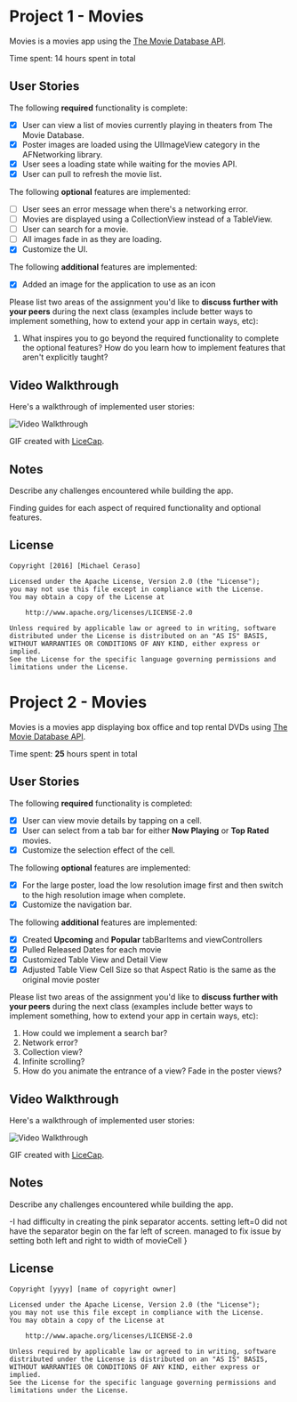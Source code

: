 # Project 1 - Movies

Movies is a movies app using the [The Movie Database API](http://docs.themoviedb.apiary.io/#).

Time spent: 14 hours spent in total

## User Stories

The following **required** functionality is complete:

- [x] User can view a list of movies currently playing in theaters from The Movie Database.
- [x] Poster images are loaded using the UIImageView category in the AFNetworking library.
- [x] User sees a loading state while waiting for the movies API.
- [x] User can pull to refresh the movie list.

The following **optional** features are implemented:

- [ ] User sees an error message when there's a networking error.
- [ ] Movies are displayed using a CollectionView instead of a TableView.
- [ ] User can search for a movie.
- [ ] All images fade in as they are loading.
- [x] Customize the UI.

The following **additional** features are implemented:

- [x] Added an image for the application to use as an icon

Please list two areas of the assignment you'd like to **discuss further with your peers** during the next class (examples include better ways to implement something, how to extend your app in certain ways, etc):

1. What inspires you to go beyond the required functionality to complete the optional features? How do you learn how to implement features that aren't explicitly taught?

## Video Walkthrough 

Here's a walkthrough of implemented user stories:

<img src='http://i.imgur.com/W80YZ9i.gif' title='Video Walkthrough' width='' alt='Video Walkthrough' />

GIF created with [LiceCap](http://www.cockos.com/licecap/).

## Notes

Describe any challenges encountered while building the app.

Finding guides for each aspect of required functionality and optional features.

## License

    Copyright [2016] [Michael Ceraso]

    Licensed under the Apache License, Version 2.0 (the "License");
    you may not use this file except in compliance with the License.
    You may obtain a copy of the License at

        http://www.apache.org/licenses/LICENSE-2.0

    Unless required by applicable law or agreed to in writing, software
    distributed under the License is distributed on an "AS IS" BASIS,
    WITHOUT WARRANTIES OR CONDITIONS OF ANY KIND, either express or implied.
    See the License for the specific language governing permissions and
    limitations under the License.

# Project 2 - Movies

Movies is a movies app displaying box office and top rental DVDs using [The Movie Database API](http://docs.themoviedb.apiary.io/#).

Time spent: **25** hours spent in total

## User Stories

The following **required** functionality is completed:

- [x] User can view movie details by tapping on a cell.
- [x] User can select from a tab bar for either **Now Playing** or **Top Rated** movies.
- [x] Customize the selection effect of the cell.

The following **optional** features are implemented:

- [x] For the large poster, load the low resolution image first and then switch to the high resolution image when complete.
- [x] Customize the navigation bar.

The following **additional** features are implemented:

- [x] Created **Upcoming** and **Popular** tabBarItems and viewControllers
- [x] Pulled Released Dates for each movie
- [x] Customized Table View and Detail View
- [x] Adjusted Table View Cell Size so that Aspect Ratio is the same as the original movie poster

Please list two areas of the assignment you'd like to **discuss further with your peers** during the next class (examples include better ways to implement something, how to extend your app in certain ways, etc):

1. How could we implement a search bar?
2. Network error?
3. Collection view?
4. Infinite scrolling?
5. How do you animate the entrance of a view? Fade in the poster views?

## Video Walkthrough 

Here's a walkthrough of implemented user stories:

<img src='http://i.imgur.com/etsFnQj.gif?1' title='Video Walkthrough' width='' alt='Video Walkthrough' />

GIF created with [LiceCap](http://www.cockos.com/licecap/).

## Notes

Describe any challenges encountered while building the app.

-I had difficulty in creating the pink separator accents. setting left=0 did not have the separator begin on the far left of screen. managed to fix issue by setting both left and right to width of movieCell }

## License

    Copyright [yyyy] [name of copyright owner]

    Licensed under the Apache License, Version 2.0 (the "License");
    you may not use this file except in compliance with the License.
    You may obtain a copy of the License at

        http://www.apache.org/licenses/LICENSE-2.0

    Unless required by applicable law or agreed to in writing, software
    distributed under the License is distributed on an "AS IS" BASIS,
    WITHOUT WARRANTIES OR CONDITIONS OF ANY KIND, either express or implied.
    See the License for the specific language governing permissions and
    limitations under the License.
